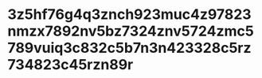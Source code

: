 # 3z5hf76g4q3znch923muc4z97823nmzx7892nv5bz7324znv5724zmc5789vuiq3c832c5b7n3n423328c5rz734823c45rzn89r